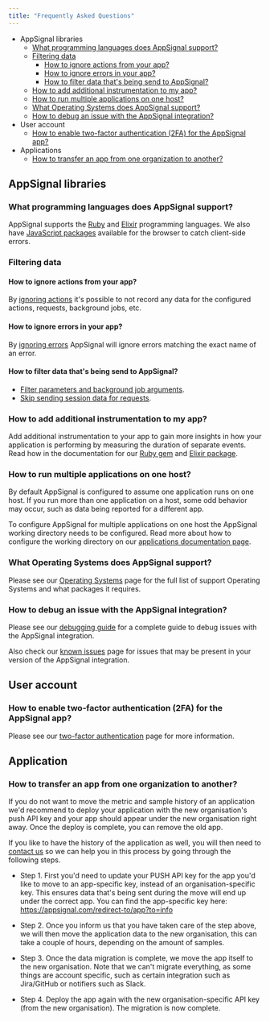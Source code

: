 ```yaml
---
title: "Frequently Asked Questions"
---
```


- AppSignal libraries
  - [What programming languages does AppSignal support?](#what-programming-languages-does-appsignal-support)
  - [Filtering data](#filtering-data)
      - [How to ignore actions from your app?](#how-to-ignore-actions-from-your-app)
      - [How to ignore errors in your app?](#how-to-ignore-errors-in-your-app)
      - [How to filter data that's being send to AppSignal?](#how-to-filter-data-thats-being-send-to-appsignal)
  - [How to add additional instrumentation to my app?](#how-to-add-additional-instrumentation-to-my-app)
  - [How to run multiple applications on one host?](#how-to-run-multiple-applications-on-one-host)
  - [What Operating Systems does AppSignal support?](#what-operating-systems-does-appsignal-support)
  - [How to debug an issue with the AppSignal integration?](#how-to-debug-an-issue-with-the-appsignal-integration)
- User account
  - [How to enable two-factor authentication (2FA) for the AppSignal app?](#how-to-enable-two-factor-authentication-2fa-for-the-appsignal-app)
- Applications
  - [How to transfer an app from one organization to another?](#how-to-transfer-an-app-from-one-organization-to-another)

## AppSignal libraries

### What programming languages does AppSignal support?

AppSignal supports the [Ruby](https://www.ruby-lang.org/en/) and [Elixir](https://elixir-lang.org/) programming languages. We also have [JavaScript packages](/front-end) available for the browser to catch client-side errors.

### Filtering data

#### How to ignore actions from your app?

By [ignoring actions](/application/data-collection.html#ignore-actions) it's possible to not record any data for the configured actions, requests, background jobs, etc.

#### How to ignore errors in your app?

By [ignoring errors](/application/data-collection.html#ignore-errors) AppSignal will ignore errors matching the exact name of an error.

#### How to filter data that's being send to AppSignal?

- [Filter parameters and background job arguments](/application/data-collection.html#parameters).
- [Skip sending session data for requests](/application/data-collection.html#session-data).

### How to add additional instrumentation to my app?

Add additional instrumentation to your app to gain more insights in how your application is performing by measuring the duration of separate events. Read how in the documentation for our [Ruby gem](/ruby/instrumentation/instrumentation.html) and [Elixir package](/elixir/instrumentation/instrumentation.html).

### How to run multiple applications on one host?

By default AppSignal is configured to assume one application runs on one host. If you run more than one application on a host, some odd behavior may occur, such as data being reported for a different app.

To configure AppSignal for multiple applications on one host the AppSignal working directory needs to be configured. Read more about how to configure the working directory on our [applications documentation page](https://docs.appsignal.com/application/#running-multiple-applications-on-one-host).

### What Operating Systems does AppSignal support?

Please see our [Operating Systems](/support/operating-systems.html) page for the full list of support Operating Systems and what packages it requires.

### How to debug an issue with the AppSignal integration?

Please see our [debugging guide](/support/debugging.html) for a complete guide to debug issues with the AppSignal integration.

Also check our [known issues](/support/known-issues.html) page for issues that may be present in your version of the AppSignal integration.

## User account

### How to enable two-factor authentication (2FA) for the AppSignal app?

Please see our [two-factor authentication](/user-account/two-factor-authentication.html) page for more information.

## Application

### How to transfer an app from one organization to another?

If you do not want to move the metric and sample history of an application we'd recommend to deploy your application with the new organisation's push API key and your app should appear under the new organisation right away. Once the deploy is complete, you can remove the old app.

If you like to have the history of the application as well, you will then need to <a href="mailto:support@appsignal.com">contact us</a> so we can help you in this process by going through the following steps.

 - Step 1. First you'd need to update your PUSH API key for the app you'd like to move to an app-specific key, instead of an organisation-specific key. This ensures data that's being sent during the move will end up under the correct app.  You can find the app-specific key here: https://appsignal.com/redirect-to/app?to=info

 - Step 2. Once you inform us that you have taken care of the step above, we will then move the application data to the new organisation, this can take a couple of hours, depending on the amount of samples.

 - Step 3. Once the data migration is complete, we move the app itself to the new organisation. Note that we can't migrate everything, as some things are account specific, such as certain integration such as Jira/GitHub or notifiers such as Slack.

 - Step 4. Deploy the app again with the new organisation-specific API key (from the new organisation). The migration is now complete.

